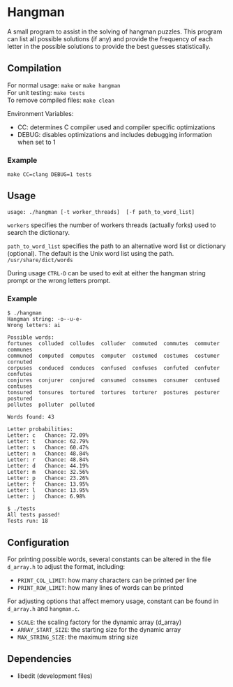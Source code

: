 # Hangman

A small program to assist in the solving of hangman puzzles.  This program
can list all possible solutions (if any) and provide the frequency of each
letter in the possible solutions to provide the best guesses statistically.

## Compilation

For normal usage: `make` or `make hangman`  
For unit testing: `make tests`  
To remove compiled files: `make clean`  

Environment Variables:
* CC: determines C compiler used and compiler specific optimizations
* DEBUG: disables optimizations and includes debugging information when set to 1

### Example

`make CC=clang DEBUG=1 tests`

## Usage

`usage: ./hangman [-t worker_threads]  [-f path_to_word_list]`  

`workers` specifies the number of workers threads (actually forks) used to
search the dictionary.  

`path_to_word_list` specifies the path to an alternative word list or
dictionary (optional).  The default is the Unix word list using the path.
`/usr/share/dict/words`  

During usage `CTRL-D` can be used to exit at either the hangman string prompt
or the wrong letters prompt.

### Example

```
$ ./hangman
Hangman string: -o--u-e-
Wrong letters: ai

Possible words:
fortunes  colluded  colludes  colluder  commuted  commutes  commuter  communes  
communed  computed  computes  computer  costumed  costumes  costumer  cornuted  
corpuses  conduced  conduces  confused  confuses  confuted  confuter  confutes  
conjures  conjurer  conjured  consumed  consumes  consumer  contused  contuses  
tonsured  tonsures  tortured  tortures  torturer  postures  posturer  postured  
pollutes  polluter  polluted  

Words found: 43

Letter probabilities:
Letter: c	Chance: 72.09%
Letter: t	Chance: 62.79%
Letter: s	Chance: 60.47%
Letter: n	Chance: 48.84%
Letter: r	Chance: 48.84%
Letter: d	Chance: 44.19%
Letter: m	Chance: 32.56%
Letter: p	Chance: 23.26%
Letter: f	Chance: 13.95%
Letter: l	Chance: 13.95%
Letter: j	Chance: 6.98%

$ ./tests
All tests passed!
Tests run: 18
```

## Configuration

For printing possible words, several constants can be altered in the file
`d_array.h` to adjust the format, including:

* `PRINT_COL_LIMIT`: how many characters can be printed per line
* `PRINT_ROW_LIMIT`: how many lines of words can be printed

For adjusting options that affect memory usage, constant can be found in
`d_array.h` and `hangman.c`.  

* `SCALE`: the scaling factory for the dynamic array (d_array)
* `ARRAY_START_SIZE`: the starting size for the dynamic array
* `MAX_STRING_SIZE`: the maximum string size

## Dependencies

* libedit (development files)
